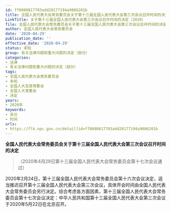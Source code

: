```yaml
---
id: ff8080817703add20177194a9086201b
title: 全国人民代表大会常务委员会关于第十三届全国人民代表大会第三次会议召开时间的决定
LinkTitle: 关于第十三届全国人民代表大会第三次会议召开时间的决定（2020）
file: 全国人民代表大会常务委员会关于第十三届全国人民代表大会第三次会议召开时间的决定_ff8080817703add20177194a9086201b.docx
author: 全国人民代表大会常务委员会
date: '2020-04-29'
publication_date: ''
effective_date: '2020-04-29'
status: 未知
group: 有关法律问题和重大问题的决定（部分）
categories:
- 法律
- 有关法律问题和重大问题的决定（部分）
tags:
- 全国人民代表大会常务委员会
- 未知
- 全国人大及其常委会
- 全国人大常委会
- 决定
years:
- 2020年
keywords:
- 会议
- 时间
urls:
- https://flk.npc.gov.cn/detail?id=ff8080817703add20177194a9086201b
---
```


**全国人民代表大会常务委员会关于第十三届全国人民代表大会第三次会议召开时间的决定**

> （2020年4月29日第十三届全国人民代表大会常务委员会第十七次会议通过）

2020年2月24日，第十三届全国人民代表大会常务委员会第十六次会议决定，适当推迟召开第十三届全国人民代表大会第三次会议，具体开会时间由全国人民代表大会常务委员会另行决定。综合考虑各方面因素，第十三届全国人民代表大会常务委员会第十七次会议决定：中华人民共和国第十三届全国人民代表大会第三次会议于2020年5月22日在北京召开。
